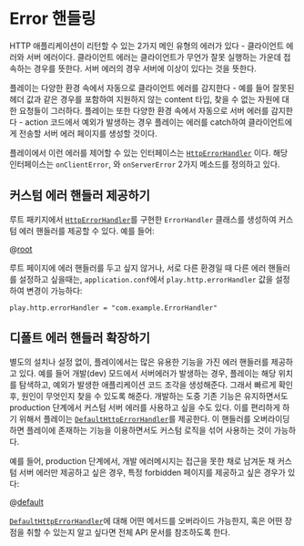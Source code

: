 # Error 핸들링

HTTP 애플리케이션이 리턴할 수 있는 2가지 메인 유형의 에러가 있다 - 클라이언트 에러와 서버 에러이다. 클라이언트 에러는 클라이언트가 무언가 잘못 실행하는 가운데 접속하는 경우를 뜻한다. 서버 에러의 경우 서버에 이상이 있다는 것을 뜻한다.

플레이는 다양한 환경 속에서 자동으로 클라이언트 에러를 감지한다 - 예를 들어 잘못된 헤더 값과 같은 경우를 포함하여 지원하지 않는 content 타입, 찾을 수 없는 자원에 대한 요청들이 그러하다. 플레이는 또한 다양한 환경 속에서 자동으로 서버 에러를 감지한다 - action 코드에서 예외가 발생하는 경우 플레이는 에러를 catch하여 클라이언트에게 전송할 서버 에러 페이지를 생성할 것이다.

플레이에서 이런 에러를 제어할 수 있는 인터페이스는 [`HttpErrorHandler`](api/java/play/http/HttpErrorHandler.html) 이다. 해당 인터페이스는 `onClientError`, 와 `onServerError` 2가지 메소드를 정의하고 있다.

## 커스텀 에러 핸들러 제공하기

루트 패키지에서 [`HttpErrorHandler`](api/java/play/http/HttpErrorHandler.html)를 구현한 `ErrorHandler` 클래스를 생성하여 커스텀 에러 핸들러를 제공할 수 있다. 예를 들어:

@[root](code/javaguide/http/root/ErrorHandler.java)

루트 페이지에 에러 핸들러를 두고 싶지 않거나, 서로 다른 환경일 때 다른 에러 핸들러를 설정하고 싶을때는, `application.conf`에서 `play.http.errorHandler` 값을 설정하여 변경이 가능하다:

    play.http.errorHandler = "com.example.ErrorHandler"

## 디폴트 에러 핸들러 확장하기

별도의 설치나 설정 없이, 플레이에서는 많은 유용한 기능을 가진 에러 핸들러를 제공하고 있다. 예를 들어 개발(dev) 모드에서 서버에러가 발생하는 경우, 플레이는 해당 위치를 탐색하고, 예외가 발생한 애플리케이션 코드 조각을 생성해준다. 그래서 빠르게 확인 후, 원인이 무엇인지 찾을 수 있도록 해준다. 개발하는 도중 기존 기능은 유지하면서도 production 단계에서 커스텀 서버 에러를 사용하고 싶을 수도 있다. 이를 편리하게 하기 위해서 플레이는 [`DefaultHttpErrorHandler`](api/java/play/http/DefaultHttpErrorHandler.html)를 제공한다. 이 핸들러를 오버라이딩 하면 플레이에 존재하는 기능을 이용하면서도 커스텀 로직을 섞어 사용하는 것이 가능하다.

예를 들어,  production 단계에서, 개발 에러메시지는 접근을 못한 채로 남겨둔 채 커스텀 서버 에러만 제공하고 싶은 경우, 특정 forbidden 페이지를 제공하고 싶은 경우가 있다:

@[default](code/javaguide/http/def/ErrorHandler.java)

[`DefaultHttpErrorHandler`](api/java/play/http/DefaultHttpErrorHandler.html)에 대해 어떤 메서드를 오버라이드 가능한지, 혹은 어떤 장점을 취할 수 있는지 알고 싶다면 전체 API 문서를 참조하도록 한다.